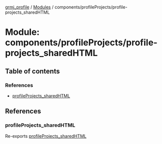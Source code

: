 [grmj_profile](../README.md) / [Modules](../modules.md) / components/profileProjects/profile-projects\_sharedHTML

# Module: components/profileProjects/profile-projects\_sharedHTML

## Table of contents

### References

- [profileProjects\_sharedHTML](components_profileProjects_profile_projects_sharedHTML.md#profileprojects_sharedhtml)

## References

### profileProjects\_sharedHTML

Re-exports [profileProjects_sharedHTML](../interfaces/interfaces_interfaces.profileProjects_sharedHTML.md)
